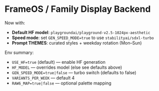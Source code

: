 # FrameOS / Family Display Backend
Now with:
- **Default HF model**: `playgroundai/playground-v2.5-1024px-aesthetic`
- **Speed mode**: set `GEN_SPEED_MODE=true` to use `stabilityai/sdxl-turbo`
- **Prompt THEMES**: curated styles + weekday rotation (Mon–Sun)

Env summary:
- `USE_HF=true` (default) — enable HF generation
- `HF_MODEL` — overrides model (else see defaults above)
- `GEN_SPEED_MODE=true|false` — turbo switch (defaults to false)
- `VARIANTS_PER_WEEK` — default 4
- `RAW6_MAP=true|false` — optional palette mapping
